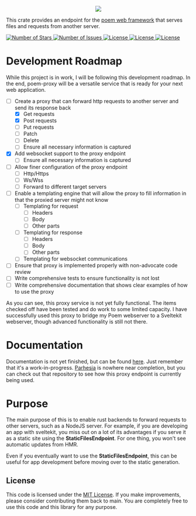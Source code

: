 <p style="text-align: center" align="center">
  <img src="/repository/images/logo.png"/>
  <p>
    This crate provides an endpoint for the <a href="https://github.com/poem-web/poem">poem web framework</a> that serves files and requests from another server.
</p>
  <a href="#">
    <img src="https://img.shields.io/github/stars/Parrhesia-Base/poem-proxy?style=for-the-badge" alt="Number of Stars">
  </a>
  <a href="#">
    <img src="https://img.shields.io/github/issues/Parrhesia-Base/poem-proxy?style=for-the-badge" alt="Number of Issues">
  </a>
  <a href="#">
    <img src="https://img.shields.io/docsrs/poem-proxy/latest?style=for-the-badge" alt="License">
  </a>
  <a href="https://opensource.org/licenses/MIT">
    <img src="https://img.shields.io/github/license/Parrhesia-Base/poem-proxy?style=for-the-badge" alt="License">
  </a>
  <a href="https://opensource.org/licenses/MIT">
    <img src="https://img.shields.io/crates/d/poem-proxy?style=for-the-badge" alt="License">
  </a>
  <!-- Activate below when there is an actual release -->
  <!-- <img alt="GitHub release (latest by date)" src="https://img.shields.io/github/v/release/Parrhesia-Base/poem-proxy?color=purple&style=for-the-badge"/> -->
</p>

# Development Roadmap
While this project is in work, I will be following this development roadmap. In the end, poem-proxy will be a versatile service that is ready for your next web application.

- [ ] Create a proxy that can forward http requests to another server and send its response back
  - [X] Get requests
  - [X] Post requests
  - [ ] Put requests
  - [ ] Patch
  - [ ] Delete
  - [ ] Ensure all necessary information is captured
- [X] Add websocket support to the proxy endpoint
  - [ ] Ensure all necessary information is captured
- [ ] Allow finer configuration of the proxy endpoint
  - [ ] Http/Https
  - [ ] Ws/Wss
  - [ ] Forward to different target servers
- [ ] Enable a templating engine that will allow the proxy to fill information in that the proxied server might not know
  - [ ] Templating for request
    - [ ] Headers
    - [ ] Body
    - [ ] Other parts
  - [ ] Templating for response
    - [ ] Headers
    - [ ] Body
    - [ ] Other parts
  - [ ] Templating for websocket communications
- [ ] Ensure that proxy is implemented properly with non-advocate code review
- [ ] Write comprehensive tests to ensure functionality is not lost
- [ ] Write comprehensive documentation that shows clear examples of how to use the proxy

As you can see, this proxy service is not yet fully functional. The items checked off have been tested and do work to some limited capacity. I have successfully used this proxy to bridge my Poem webserver to a Sveltekit webserver, though advanced functionality is still not there.

# Documentation
Documentation is not yet finished, but can be found [here](). Just remember that it's a work-in-progress. [Parhesia](https://github.com/Parrhesia-Base/Parrhesia) is nowhere near completion, but you can check out that repository to see how this proxy endpoint is currently being used.

# Purpose

The main purpose of this is to enable rust backends to forward requests to other servers, such as a NodeJS server. For example, if you are developing an app with sveltekit, you miss out on a lot of its advantages if you serve it as a static site using the **StaticFilesEndpoint**. For one thing, you won't see automatic updates from HMR.

Even if you eventually want to use the **StaticFilesEndpoint**, this can be useful for app development before moving over to the static generation.

## License
This code is licensed under the [MIT License](https://github.com/Parresia-Web/poem-proxy/blob/main/LICENSE). If you make improvements, please consider contributing them back to main. You are completely free to use this code and this library for any purpose.